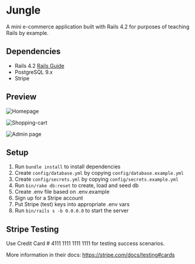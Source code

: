 # Jungle

A mini e-commerce application built with Rails 4.2 for purposes of teaching Rails by example.

## Dependencies

* Rails 4.2 [Rails Guide](http://guides.rubyonrails.org/v4.2/)
* PostgreSQL 9.x
* Stripe

## Preview


![Homepage]()

![Shopping-cart]()

![Admin page]()



## Setup

1. Run `bundle install` to install dependencies
2. Create `config/database.yml` by copying `config/database.example.yml`
3. Create `config/secrets.yml` by copying `config/secrets.example.yml`
4. Run `bin/rake db:reset` to create, load and seed db
5. Create .env file based on .env.example
6. Sign up for a Stripe account
7. Put Stripe (test) keys into appropriate .env vars
8. Run `bin/rails s -b 0.0.0.0` to start the server

## Stripe Testing

Use Credit Card # 4111 1111 1111 1111 for testing success scenarios.

More information in their docs: <https://stripe.com/docs/testing#cards>


